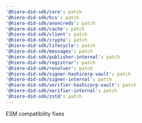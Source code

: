```yaml
---
'@hiero-did-sdk/core': patch
'@hiero-did-sdk/hcs': patch
'@hiero-did-sdk/anoncreds': patch
'@hiero-did-sdk/cache': patch
'@hiero-did-sdk/client': patch
'@hiero-did-sdk/crypto': patch
'@hiero-did-sdk/lifecycle': patch
'@hiero-did-sdk/messages': patch
'@hiero-did-sdk/publisher-internal': patch
'@hiero-did-sdk/registrar': patch
'@hiero-did-sdk/resolver': patch
'@hiero-did-sdk/signer-hashicorp-vault': patch
'@hiero-did-sdk/signer-internal': patch
'@hiero-did-sdk/verifier-hashicorp-vault': patch
'@hiero-did-sdk/verifier-internal': patch
'@hiero-did-sdk/zstd': patch
---
```


ESM compatibility fixes
